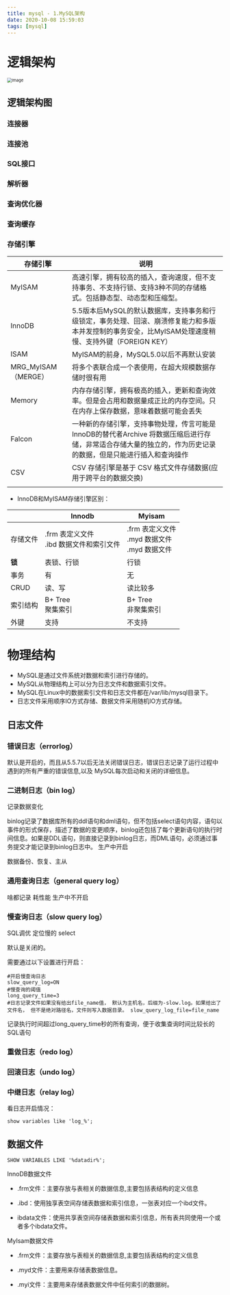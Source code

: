 ```yaml
---
title: mysql - 1.MySQL架构
date: 2020-10-08 15:59:03
tags: [mysql]
---
```


# 逻辑架构

<img src="https://mmbiz.qpic.cn/mmbiz_png/JfTPiahTHJhqJzkUrnjTeacVVydLWic1p6gBvBNaeKmPS1D3c0FHPruU00lpiaeptWONZlOG7Iq5zIKHgMoib45rlg/640?wx_fmt=png&wxfrom=5&wx_lazy=1&wx_co=1" alt="Image" style="zoom: 67%;" />

## 逻辑架构图

### 连接器

### 连接池

### SQL接口

### 解析器

### 查询优化器

### 查询缓存

### 存储引擎

| 存储引擎            | 说明                                                         |
| ------------------- | ------------------------------------------------------------ |
| MyISAM              | 高速引擎，拥有较高的插入，查询速度，但不支持事务、不支持行锁、支持3种不同的存储格式。包括静态型、动态型和压缩型。 |
| InnoDB              | 5.5版本后MySQL的默认数据库，支持事务和行级锁定，事务处理、回滚、崩溃修复能力和多版本并发控制的事务安全，比MyISAM处理速度稍慢、支持外键（FOREIGN KEY） |
| ISAM                | MyISAM的前身，MySQL5.0以后不再默认安装                       |
| MRG_MyISAM（MERGE） | 将多个表联合成一个表使用，在超大规模数据存储时很有用         |
| Memory              | 内存存储引擎，拥有极高的插入，更新和查询效率。但是会占用和数据量成正比的内存空间。只在内存上保存数据，意味着数据可能会丢失 |
| Falcon              | 一种新的存储引擎，支持事物处理，传言可能是InnoDB的替代者Archive 将数据压缩后进行存储，非常适合存储大量的独立的，作为历史记录的数据，但是只能进行插入和查询操作 |
| CSV                 | CSV 存储引擎是基于 CSV 格式文件存储数据(应用于跨平台的数据交换) |
|                     |                                                              |

- InnoDB和MyISAM存储引擎区别：

|          | **Innodb**                                   | **Myisam**                                            |
| -------- | -------------------------------------------- | ----------------------------------------------------- |
| 存储文件 | .frm 表定义文件<br />.ibd 数据文件和索引文件 | .frm 表定义文件<br />.myd 数据文件<br />.myd 数据文件 |
| **锁**   | 表锁、行锁                                   | 行锁                                                  |
| 事务     | 有                                           | 无                                                    |
| CRUD     | 读、写                                       | 读比较多                                              |
| 索引结构 | B+ Tree<br />聚集索引                        | B+ Tree<br />非聚集索引                               |
| 外键     | 支持                                         | 不支持                                                |



# 物理结构

- MySQL是通过文件系统对数据和索引进行存储的。
- MySQL从物理结构上可以分为日志文件和数据索引文件。
- MySQL在Linux中的数据索引文件和日志文件都在/var/lib/mysql目录下。
- 日志文件采用顺序IO方式存储、数据文件采用随机IO方式存储。

## 日志文件



### 错误日志（errorlog）

默认是开启的，而且从5.5.7以后无法关闭错误日志，错误日志记录了运行过程中遇到的所有严重的错误信息,以及 MySQL每次启动和关闭的详细信息。

### 二进制日志（bin log）

记录数据变化

binlog记录了数据库所有的ddl语句和dml语句，但不包括select语句内容，语句以事件的形式保存，描述了数据的变更顺序，binlog还包括了每个更新语句的执行时间信息。如果是DDL语句，则直接记录到binlog日志，而DML语句，必须通过事务提交才能记录到binlog日志中。 生产中开启

数据备份、恢复、主从

### 通用查询日志（general query log）

啥都记录 耗性能 生产中不开启

### 慢查询日志（slow query log）

SQL调优 定位慢的 select

默认是关闭的。

需要通过以下设置进行开启：

```
#开启慢查询日志 
slow_query_log=ON
#慢查询的阈值 
long_query_time=3
#日志记录文件如果没有给出file_name值， 默认为主机名，后缀为-slow.log。如果给出了文件名， 但不是绝对路径名，文件则写入数据目录。 slow_query_log_file=file_name
```

记录执行时间超过long_query_time秒的所有查询，便于收集查询时间比较长的SQL语句

### 重做日志（redo log）

### 回滚日志（undo log）

### 中继日志（relay log）



看日志开启情况：

```
show variables like 'log_%';
```



## 数据文件

```
SHOW VARIABLES LIKE '%datadir%';
```



InnoDB数据文件

- .frm文件：主要存放与表相关的数据信息,主要包括表结构的定义信息

- .ibd：使用独享表空间存储表数据和索引信息，一张表对应一个ibd文件。

- ibdata文件：使用共享表空间存储表数据和索引信息，所有表共同使用一个或者多个ibdata文件。


MyIsam数据文件

- .frm文件：主要存放与表相关的数据信息,主要包括表结构的定义信息

- .myd文件：主要用来存储表数据信息。

- .myi文件：主要用来存储表数据文件中任何索引的数据树。